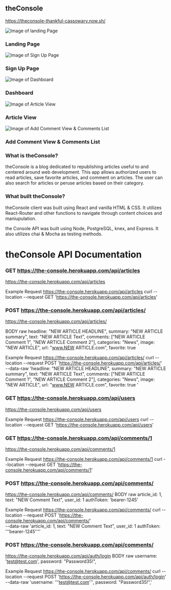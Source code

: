 ## theConsole

https://theconsole-thankful-cassowary.now.sh/

![Image of landing Page](https://i.imgur.com/ie5whQo.png)
### Landing Page

![Image of Sign Up Page](https://i.imgur.com/FyQNmYY.png)
### Sign Up Page

![Image of Dashboard](https://i.imgur.com/1SBnkK6.jpg)
### Dashboard

![Image of Article View](https://i.imgur.com/1SBnkK6.jpg)
### Article View

![Image of Add Comment View & Comments List](https://i.imgur.com/1SBnkK6.jpg)
### Add Comment View & Comments List


### What is theConsole?

theConsole is a blog dedicated to republishing articles useful to and centered around web development. 
This app allows authorized users to read articles, save favorite articles, and comment on articles.
The user can also search for articles or peruse articles based on their category.

### What built theConsole?

theConsole client was built using React and vanilla HTML & CSS. It utilizes React-Router and other functions to navigate through content choices and maniupulation.

the Console API was built using Node, PostgreSQL, knex, and Express. It also utilizes chai & Mocha as testing methods.


# theConsole API Documentation

### GET https://the-console.herokuapp.com/api/articles
https://the-console.herokuapp.com/api/articles

Example Request
https://the-console.herokuapp.com/api/articles
curl --location --request GET 'https://the-console.herokuapp.com/api/articles'


### POST https://the-console.herokuapp.com/api/articles/
https://the-console.herokuapp.com/api/articles/

BODY raw
headline: "NEW ARTICLE HEADLINE",
summary: "NEW ARTICLE summary",
text: "NEW ARTICLE Text",
comments: ["NEW ARTICLE  Comment 1",  "NEW ARTICLE  Comment 2"],
categories: "News",
image: "NEW ARTICLE",
url: "www.NEW ARTICLE.com",
favorite: true


Example Request
https://the-console.herokuapp.com/api/articles/
curl --location --request POST 'https://the-console.herokuapp.com/api/articles/' \
--data-raw 'headline: "NEW ARTICLE HEADLINE",
summary: "NEW ARTICLE summary",
text: "NEW ARTICLE Text",
comments: ["NEW ARTICLE  Comment 1",  "NEW ARTICLE  Comment 2"],
categories: "News",
image: "NEW ARTICLE",
url: "www.NEW ARTICLE.com",
favorite: true
'


### GET https://the-console.herokuapp.com/api/users
https://the-console.herokuapp.com/api/users


Example Request
https://the-console.herokuapp.com/api/users
curl --location --request GET 'https://the-console.herokuapp.com/api/users'


### GET https://the-console.herokuapp.com/api/comments/1
https://the-console.herokuapp.com/api/comments/1


Example Request
https://the-console.herokuapp.com/api/comments/1
curl --location --request GET 'https://the-console.herokuapp.com/api/comments/1'


### POST https://the-console.herokuapp.com/api/comments/
https://the-console.herokuapp.com/api/comments/
BODY raw
article_id: 1,
text: "NEW Comment Text",
user_id: 1
authToken: 'bearer-1245'


Example Request
https://the-console.herokuapp.com/api/comments/
curl --location --request POST 'https://the-console.herokuapp.com/api/comments/' \
--data-raw 'article_id: 1,
text: "NEW Comment Text",
user_id: 1
authToken: '\''bearer-1245'\'''


### POST https://the-console.herokuapp.com/api/comments/
https://the-console.herokuapp.com/api/auth/login
BODY raw
username: 'test@test.com',
password: "Password35!",


Example Request
https://the-console.herokuapp.com/api/comments/
curl --location --request POST 'https://the-console.herokuapp.com/api/auth/login' \
--data-raw 'username: '\''test@test.com'\'',
password: "Password35!",'

